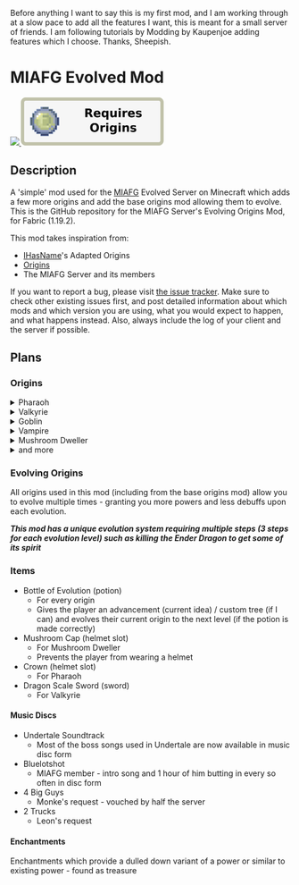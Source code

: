 Before anything I want to say this is my first mod, and I am working through at a slow pace to add all the features I want, this is meant for a small server of friends. I am following tutorials by Modding by Kaupenjoe adding features which I choose. Thanks, Sheepish.

# MIAFG Evolved Mod

<p>
<strong>
   <a href="https://www.curseforge.com/minecraft/mc-mods/fabric-api">
   <img src="https://camo.githubusercontent.com/1eaa170f8b386b7a92cdc9c8eb6243c667c188bd25bba8925400018f92d650b7/68747470733a2f2f692e696d6775722e636f6d2f625475733477482e706e67" width=256 length=512>
   </a>
   <a href="https://www.curseforge.com/minecraft/mc-mods/origins">
   <img src="https://raw.githubusercontent.com/UltrusBot/Images/b3e2626a5e5f1f7dfadcfaabeb4bb87c348f9c68/requires_origins.png" width=256 length=512>
   </a>
</strong>
</p>

## Description

A 'simple' mod used for the [MIAFG](http://miafg.com) Evolved Server on Minecraft which adds a few more origins and add the base origins mod allowing them to evolve.
This is the GitHub repository for the MIAFG Server's Evolving Origins Mod, for Fabric (1.19.2).

This mod takes inspiration from:
- [IHasName](https://www.youtube.com/@IHasName)'s Adapted Origins
- [Origins](https://www.curseforge.com/minecraft/mc-mods/origins)
- The MIAFG Server and its members

If you want to report a bug, please visit [the issue tracker](https://github.com/LarryPlayz/Origins-Evolved-MIAFG/issues). Make sure to check other existing issues first, and post detailed information about which mods and which version you are using, what you would expect to happen, and what happens instead. Also, always include the log of your client and the server if possible.

## Plans

### Origins

<details>
<summary>Pharaoh</summary>

>"The spirit of a pharaoh lives on as the undead shadow."

+ All zombies become passive
+ Every so often you will need to eat rotten flesh
+ If your flesh bar reaches zero you will start to die until you eat some rotten flesh or hit any mob
+ Villagers will not offer trades to you
+ You will gain buffs in warm biomes (e.g. Desert) and debuffs in cold biomes (e.g. Snowy Plains)
+ You can only eat meat (except for bottled items)
+ You have 5 extra inventory spaces which do not drop on death
+ You have a pocket dimension (only desert biome): no other mobs or players can be sent here, **it is just a world where you can build**
+ You can toggle shadow mode (which lasts for 30 seconds)

   - In *Shadow Mode*: You see in a darker tone, you are much faster, you are able to phase into and out of blocks, you are able to become the shadow of a player/mob (mount/ride any mob you right-click). This mode lasts for 30 seconds unless interrupted; it can be cancelled at any time and recharged when the sun is above you (not blocked by any full blocks).
   - You will have an increased hunger drain while in this mod however, and it **will not** kick you out of the toggle if you start taking hunger damage therefore it is important you keep an eye on it. It *will* kick you out of the mode if you take damage from a player.
<!--near complete-->
</details>

<details>
<summary>Valkyrie</summary>

>"A trained fighter with a knack for a sword ready to assist and guide others into the afterlife safely"
<!--review charlie's origin when at home-->
</details>

<details>
<summary>Goblin</summary> 
<!--inchling-esque TBC-->
</details>

<details>
<summary>Vampire</summary>
<!--possibly - requires feedback from server members-->
</details>

<details>
<summary>Mushroom Dweller</summary>
</details>

<details>
<summary>and more</summary>
(probably)
</details>

### Evolving Origins

All origins used in this mod (including from the base origins mod) allow you to evolve multiple times - granting you more powers and less debuffs upon each evolution.

***This mod has a unique evolution system requiring multiple steps (3 steps for each evolution level) such as killing the Ender Dragon to get some of its spirit***

### Items

- Bottle of Evolution (potion)
    - For every origin
    - Gives the player an advancement (current idea) / custom tree (if I can) and evolves their current origin to the next level (if the potion is made correctly) 
- Mushroom Cap (helmet slot)
    - For Mushroom Dweller
    - Prevents the player from wearing a helmet
- Crown (helmet slot)
    - For Pharaoh
- Dragon Scale Sword (sword)
    - For Valkyrie

#### Music Discs

- Undertale Soundtrack
  - Most of the boss songs used in Undertale are now available in music disc form
- Bluelotshot
  - MIAFG member - intro song and 1 hour of him butting in every so often in disc form
- 4 Big Guys
  - Monke's request - vouched by half the server
- 2 Trucks
  - Leon's request

#### Enchantments

Enchantments which provide a dulled down variant of a power or similar to existing power - found as treasure